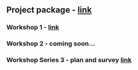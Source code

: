 
## Project package - [link](https://storymaps.arcgis.com/collections/7cf499061da14932875025e129bfd104)

### Workshop 1 - [link](https://storymaps.arcgis.com/stories/37f0acf5f5e64562b5c93440293b436b)

### Workshop 2 - coming soon...

### Workshop Series 3 - plan and survey [link](https://thamesestuarypartnership.github.io/thameseels/workshops/index.html#1)
